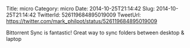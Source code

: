 Title: micro
Category: micro
Date: 2014-10-25T21:14:42
Slug: 2014-10-25T21:14:42
TwitterId: 526119684895019009
TweetUrl: https://twitter.com/mark_philpot/status/526119684895019009

Bittorrent Sync is fantastic!  Great way to sync folders between desktop &amp; laptop